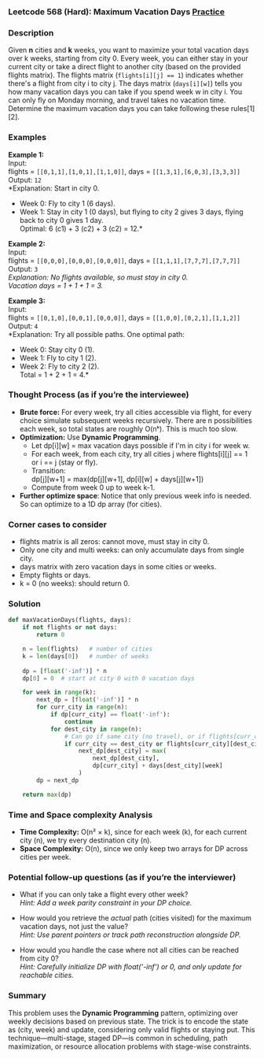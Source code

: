 ### Leetcode 568 (Hard): Maximum Vacation Days [Practice](https://leetcode.com/problems/maximum-vacation-days)

### Description  
Given **n** cities and **k** weeks, you want to maximize your total vacation days over k weeks, starting from city 0. Every week, you can either stay in your current city or take a direct flight to another city (based on the provided flights matrix). The flights matrix (`flights[i][j] == 1`) indicates whether there's a flight from city i to city j. The days matrix (`days[i][w]`) tells you how many vacation days you can take if you spend week w in city i. You can only fly on Monday morning, and travel takes no vacation time. Determine the maximum vacation days you can take following these rules[1][2].

### Examples  

**Example 1:**  
Input:  
flights = `[[0,1,1],[1,0,1],[1,1,0]]`, days = `[[1,3,1],[6,0,3],[3,3,3]]`  
Output: `12`  
*Explanation: Start in city 0.  
- Week 0: Fly to city 1 (6 days).  
- Week 1: Stay in city 1 (0 days), but flying to city 2 gives 3 days, flying back to city 0 gives 1 day.  
Optimal: 6 (c1) + 3 (c2) + 3 (c2) = 12.*

**Example 2:**  
Input:  
flights = `[[0,0,0],[0,0,0],[0,0,0]]`, days = `[[1,1,1],[7,7,7],[7,7,7]]`  
Output: `3`  
*Explanation: No flights available, so must stay in city 0.  
Vacation days = 1 + 1 + 1 = 3.*

**Example 3:**  
Input:  
flights = `[[0,1,0],[0,0,1],[0,0,0]]`, days = `[[1,0,0],[0,2,1],[1,1,2]]`  
Output: `4`  
*Explanation: Try all possible paths. One optimal path:  
- Week 0: Stay city 0 (1).  
- Week 1: Fly to city 1 (2).  
- Week 2: Fly to city 2 (2).  
Total = 1 + 2 + 1 = 4.*

### Thought Process (as if you’re the interviewee)  
- **Brute force:** For every week, try all cities accessible via flight, for every choice simulate subsequent weeks recursively. There are n possibilities each week, so total states are roughly O(nᵏ). This is much too slow.
- **Optimization:** Use **Dynamic Programming**.  
    - Let dp[i][w] = max vacation days possible if I'm in city i for week w.
    - For each week, from each city, try all cities j where flights[i][j] == 1 or i == j (stay or fly).
    - Transition:  
      dp[j][w+1] = max(dp[j][w+1], dp[i][w] + days[j][w+1])
    - Compute from week 0 up to week k-1.
- **Further optimize space**: Notice that only previous week info is needed. So can optimize to a 1D dp array (for cities).

### Corner cases to consider  
- flights matrix is all zeros: cannot move, must stay in city 0.
- Only one city and multi weeks: can only accumulate days from single city.
- days matrix with zero vacation days in some cities or weeks.
- Empty flights or days.
- k = 0 (no weeks): should return 0.

### Solution

```python
def maxVacationDays(flights, days):
    if not flights or not days:
        return 0

    n = len(flights)   # number of cities
    k = len(days[0])   # number of weeks
    
    dp = [float('-inf')] * n
    dp[0] = 0  # start at city 0 with 0 vacation days

    for week in range(k):
        next_dp = [float('-inf')] * n
        for curr_city in range(n):
            if dp[curr_city] == float('-inf'):
                continue
            for dest_city in range(n):
                # Can go if same city (no travel), or if flights[curr_city][dest_city]
                if curr_city == dest_city or flights[curr_city][dest_city]:
                    next_dp[dest_city] = max(
                        next_dp[dest_city],
                        dp[curr_city] + days[dest_city][week]
                    )
        dp = next_dp

    return max(dp)
```

### Time and Space complexity Analysis  

- **Time Complexity:** O(n² × k), since for each week (k), for each current city (n), we try every destination city (n).
- **Space Complexity:** O(n), since we only keep two arrays for DP across cities per week.

### Potential follow-up questions (as if you’re the interviewer)  

- What if you can only take a flight every other week?  
  *Hint: Add a week parity constraint in your DP choice.*

- How would you retrieve the *actual* path (cities visited) for the maximum vacation days, not just the value?  
  *Hint: Use parent pointers or track path reconstruction alongside DP.*

- How would you handle the case where not all cities can be reached from city 0?  
  *Hint: Carefully initialize DP with float('-inf') or 0, and only update for reachable cities.*

### Summary
This problem uses the **Dynamic Programming** pattern, optimizing over weekly decisions based on previous state. The trick is to encode the state as (city, week) and update, considering only valid flights or staying put. This technique—multi-stage, staged DP—is common in scheduling, path maximization, or resource allocation problems with stage-wise constraints.